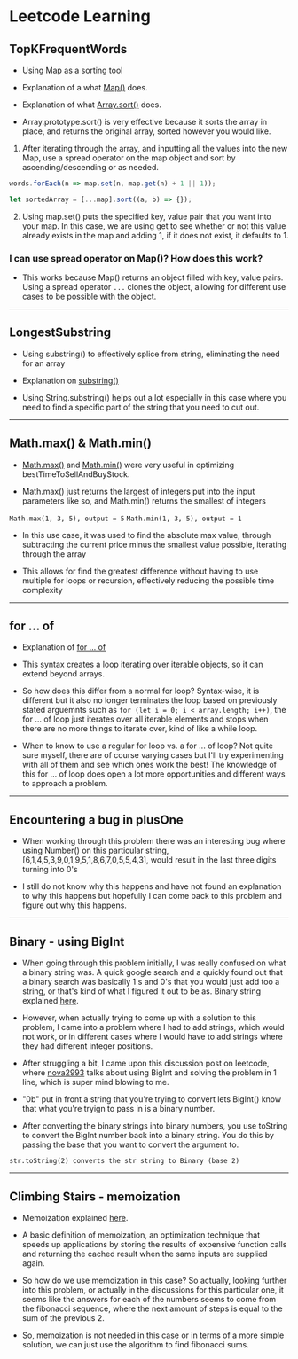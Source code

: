 # Leetcode Learning

## TopKFrequentWords

* Using Map as a sorting tool

* Explanation of a what [Map()](<https://developer.mozilla.org/en-US/docs/Web/JavaScript/Reference/Global_Objects/Map>) does.

* Explanation of what [Array.sort()](https://developer.mozilla.org/en-US/docs/Web/JavaScript/Reference/Global_Objects/Array/sort) does.

* Array.prototype.sort() is very effective because it sorts the array in place, and returns the original array, sorted however you would like.

1. After iterating through the array, and inputting all the values into the new Map, use a spread operator on the map object and sort by ascending/descending or as needed.

```javascript
words.forEach(n => map.set(n, map.get(n) + 1 || 1));

let sortedArray = [...map].sort((a, b) => {});
```

2. Using map.set() puts the specified key, value pair that you want into your map. In this case, we are using get to see whether or not this value already exists in the map and adding 1, if it does not exist, it defaults to 1.

### I can use spread operator on Map()? How does this work?

* This works because Map() returns an object filled with key, value pairs. Using a spread operator ``` ... ``` clones the object, allowing for different use cases to be possible with the object.

------

## LongestSubstring

* Using substring() to effectively splice from string, eliminating the need for an array

* Explanation on [substring()](https://developer.mozilla.org/en-US/docs/Web/JavaScript/Reference/Global_Objects/String/substring)

* Using String.substring() helps out a lot especially in this case where you need to find a specific part of the string that you need to cut out.

------

## Math.max() & Math.min()

* [Math.max()](https://developer.mozilla.org/en-US/docs/Web/JavaScript/Reference/Global_Objects/Math/max) and [Math.min()](https://developer.mozilla.org/en-US/docs/Web/JavaScript/Reference/Global_Objects/Math/min) were very useful in optimizing bestTimeToSellAndBuyStock.

* Math.max() just returns the largest of integers put into the input parameters like so, and Math.min() returns the smallest of integers

```Math.max(1, 3, 5), output = 5```
```Math.min(1, 3, 5), output = 1```

* In this use case, it was used to find the absolute max value, through subtracting the current price minus the smallest value possible, iterating through the array

* This allows for find the greatest difference without having to use multiple for loops or recursion, effectively reducing the possible time complexity

------

## for ... of

* Explanation of [for ... of](https://developer.mozilla.org/en-US/docs/Web/JavaScript/Reference/Statements/for...of)

* This syntax creates a loop iterating over iterable objects, so it can extend beyond arrays.

* So how does this differ from a normal for loop?  Syntax-wise, it is different but it also no longer terminates the loop based on previously stated arguemnts such as ``` for (let i = 0; i < array.length; i++) ```, the for ... of loop just iterates over all iterable elements and stops when there are no more things to iterate over, kind of like a while loop.

* When to know to use a regular for loop vs. a for ... of loop? Not quite sure myself, there are of course varying cases but I'll try experimenting with all of them and see which ones work the best! The knowledge of this for ... of loop does open a lot more opportunities and different ways to approach a problem.

------

## Encountering a bug in plusOne

* When working through this problem there was an interesting bug where using Number() on this particular string, [6,1,4,5,3,9,0,1,9,5,1,8,6,7,0,5,5,4,3], would result in the last three digits turning into 0's

* I still do not know why this happens and have not found an explanation to why this happens but hopefully I can come back to this problem and figure out why this happens.

------

## Binary - using BigInt

* When going through this problem initially, I was really confused on what a binary string was. A quick google search and a quickly found out that a binary search was basically 1's and 0's that you would just add too a string, or that's kind of what I figured it out to be as. Binary string explained [here](https://www.ibm.com/docs/en/i/7.3?topic=types-binary-strings#:~:text=A%20binary%20string%20is%20a,has%20a%20CCSID%20of%2065535.).

* However, when actually trying to come up with a solution to this problem, I came into a problem where I had to add strings, which would not work, or in different cases where I would have to add strings where they had different integer positions.

* After struggling a bit, I came upon this discussion post on leetcode, where [nova2993](https://leetcode.com/problems/add-binary/discuss/1017596/Detail-Explanation-EASY-Single-Line-97-faster) talks about using BigInt and solving the problem in 1 line, which is super mind blowing to me.

* "0b" put in front a string that you're trying to convert lets BigInt() know that what you're tryign to pass in is a binary number.

* After converting the binary strings into binary numbers, you use toString to convert the BigInt number back into a binary string. You do this by passing the base that you want to convert the argument to.

``` str.toString(2) converts the str string to Binary (base 2) ```

------

## Climbing Stairs - memoization

* Memoization explained [here](https://www.digitalocean.com/community/tutorials/understanding-memoization-in-javascript).

* A basic definition of memoization, an optimization technique that speeds up applications by storing the results of expensive function calls and returning the cached result when the same inputs are supplied again.

* So how do we use memoization in this case? So actually, looking further into this problem, or actually in the discussions for this particular one, it seems like the answers for each of the numbers seems to come from the fibonacci sequence, where the next amount of steps is equal to the sum of the previous 2.

* So, memoization is not needed in this case or in terms of a more simple solution, we can just use the algorithm to find fibonacci sums.
